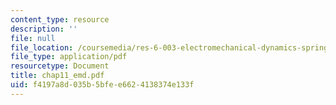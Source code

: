 ```yaml
---
content_type: resource
description: ''
file: null
file_location: /coursemedia/res-6-003-electromechanical-dynamics-spring-2009/f4197a8d035b5bfee6624138374e133f_chap11_emd.pdf
file_type: application/pdf
resourcetype: Document
title: chap11_emd.pdf
uid: f4197a8d-035b-5bfe-e662-4138374e133f
---
```

